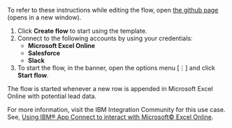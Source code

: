 To refer to these instructions while editing the flow, open [the github page](https://github.com/ot4i/app-connect-templates/tree/master/resources/markdown//Create%20a%20lead%20in%20Salesforce%20whenever%20a%20new%20row%20that%20contains%20potential%20lead%20data%20is%20appended%20in%20Microsoft%20Excel%20Online_instructions.md) (opens in a new window).

1. Click **Create flow** to start using the template.
2. Connect to the following accounts by using your credentials:
   - **Microsoft Excel Online** 
   - **Salesforce**
   - **Slack**
3. To start the flow, in the banner, open the options menu [⋮] and click **Start flow**.

The flow is started whenever a new row is appended in Microsoft Excel Online with potential lead data.

For more information, visit the IBM Integration Community for this use case. See, [Using IBM® App Connect to interact with Microsoft© Excel Online](https://community.ibm.com/community/user/integration/blogs/shamini-arumugam1/2022/09/01/using-ibm-app-connect-with-microsoft-excel).

